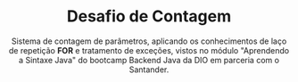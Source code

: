 <h1 align="center">Desafio de Contagem</h1>
<p align="center">Sistema de contagem de parâmetros, aplicando os conhecimentos de laço de repetição <strong>FOR</strong> e tratamento de exceções, vistos no módulo "Aprendendo a Sintaxe Java" do bootcamp Backend Java da DIO em parceria com o Santander.</p>
